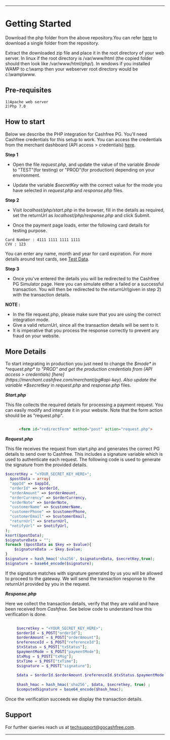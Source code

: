 *****************************************************************************************

# Getting Started

Download the php folder from the above repository.You can refer [here](https://stackoverflow.com/questions/7106012/download-a-single-folder-or-directory-from-a-github-repo) to download a single folder from the repository.

Extract the downloaded zip file and place it in the root directory of your web server. In linux if the root directory is /var/www/html (the copied folder should then look like /var/www/html/php/). In wndows if you installed WAMP to c:\wamp then your webserver root directory would be c:\wamp\www. 


## Pre-requisites

```
1)Apache web server
2)Php 7.0

```

## How to start

Below we describe the PHP integration for Cashfree PG. You'll need Cashfree credentials for this setup to work. You can access the credentials from the merchant dashboard (API access > credentials) [here](https://test.gocashfree.com/merchant/pg#api-key).

**Step 1**

  - Open the file *request.php*, and update the value of the variable *$mode* to "TEST"(for testing) or "PROD"(for production) depending on your environment.

  - Update the variable *$secretKey* with the correct value for the mode you have selected in *request.php* and *response.php* files.

**Step 2**

  - Visit *localhost/php/start.php* in the browser, fill in the details as required, set the returnUrl as *localhost/php/response.php* and click Submit.

  - Once the payment page loads, enter the following card details for testing purpose. 
  
  ```
  Card Number : 4111 1111 1111 1111
  CVV : 123
  ```
  You can enter any name, month and year for card expiration. For more details around test cards, see [Test Data](https://docs.cashfree.com/docs/resources/#test-data).

**Step 3**

  - Once you've entered the details you will be redirected to the Cashfree PG Simulator page. Here you can simulate either a failed or a successful transaction. You will then be redirected to the *returnUrl*(given in step 2) with the transaction details.

**NOTE :** 

- In the file request.php, please make sure that you are using the correct integration mode. 
- Give a valid returnUrl, since all the transaction details will be sent to it.
- It is imperative that you process the response correctly to prevent any fraud on your website. 

## More Details

To start integrating in production you just need to change the *$mode* in *request.php* to "PROD" and get the production credentials from (API access > credentials) [here](https://merchant.cashfree.com/merchant/pg#api-key). Also update the variable *$secretkey* in *request.php* and *response.php* files.

***Start.php***

This file collects the required details for processing a payment request. You can easily modify and integrate it in your website. Note that the form action should be as "request.php".

```html

      <form id="redirectForm" method="post" action="request.php">

```
***Request.php***

This file receives the request from start.php and generates the correct PG details to send over to Cashfree. This includes a signature variable which is used to authenticate each request. The following code is used to generate the signature from the provided details.

```php
$secretKey = "<YOUR_SECRET_KEY_HERE>";
  $postData = array( 
  "appId" => $appId, 
  "orderId" => $orderId, 
  "orderAmount" => $orderAmount, 
  "orderCurrency" => $orderCurrency, 
  "orderNote" => $orderNote, 
  "customerName" => $customerName, 
  "customerPhone" => $customerPhone, 
  "customerEmail" => $customerEmail,
  "returnUrl" => $returnUrl, 
  "notifyUrl" => $notifyUrl,
);
ksort($postData);
$signatureData = "";
foreach ($postData as $key => $value){
    $signatureData .= $key.$value;
}
$signature = hash_hmac('sha256', $signatureData, $secretKey,true);
$signature = base64_encode($signature);

```
If the signature matches with signature generated by us you will be allowed to proceed to the gateway. We will send the transaction response to the returnUrl provided by you in the request.

***Response.php***

Here we collect the transaction details, verify that they are valid and have been received from *Cashfree*. See below code to understand how this verification is done.

```php
     
     $secretkey = "<YOUR_SECRET_KEY_HERE>";
     $orderId = $_POST["orderId"];
     $orderAmount = $_POST["orderAmount"];
     $referenceId = $_POST["referenceId"];
     $txStatus = $_POST["txStatus"];
     $paymentMode = $_POST["paymentMode"];
     $txMsg = $_POST["txMsg"];
     $txTime = $_POST["txTime"];
     $signature = $_POST["signature"];
     
     $data = $orderId.$orderAmount.$referenceId.$txStatus.$paymentMode.$txMsg.$txTime;
     
     $hash_hmac = hash_hmac('sha256', $data, $secretkey, true) ;
     $computedSignature = base64_encode($hash_hmac);

```
Once the verification succeeds we display the transaction details.


## Support

For further queries reach us at [techsupport@gocashfree.com](techsupport@gocashfree.com). 

*****************************************************************************************
